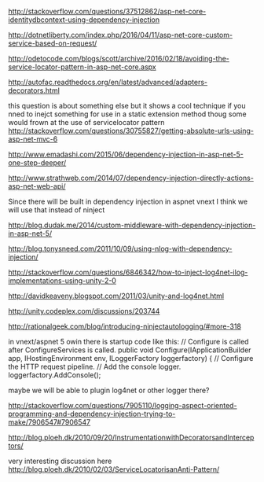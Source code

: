 

http://stackoverflow.com/questions/37512862/asp-net-core-identitydbcontext-using-dependency-injection

http://dotnetliberty.com/index.php/2016/04/11/asp-net-core-custom-service-based-on-request/

http://odetocode.com/blogs/scott/archive/2016/02/18/avoiding-the-service-locator-pattern-in-asp-net-core.aspx

http://autofac.readthedocs.org/en/latest/advanced/adapters-decorators.html



this question is about something else but it shows a cool technique if you nned to inejct something for use in a static extension method
thoug some would frown at the use of servicelocator pattern
http://stackoverflow.com/questions/30755827/getting-absolute-urls-using-asp-net-mvc-6

http://www.emadashi.com/2015/06/dependency-injection-in-asp-net-5-one-step-deeper/

http://www.strathweb.com/2014/07/dependency-injection-directly-actions-asp-net-web-api/


Since there will be built in dependency injection in aspnet vnext I think we will use that instead of ninject

http://blog.dudak.me/2014/custom-middleware-with-dependency-injection-in-asp-net-5/

http://blog.tonysneed.com/2011/10/09/using-nlog-with-dependency-injection/

http://stackoverflow.com/questions/6846342/how-to-inject-log4net-ilog-implementations-using-unity-2-0

http://davidkeaveny.blogspot.com/2011/03/unity-and-log4net.html

http://unity.codeplex.com/discussions/203744

http://rationalgeek.com/blog/introducing-ninjectautologging/#more-318

in vnext/aspnet 5 owin there is startup code like this:
 // Configure is called after ConfigureServices is called.
        public void Configure(IApplicationBuilder app, IHostingEnvironment env, ILoggerFactory loggerfactory)
        {
            // Configure the HTTP request pipeline.
            // Add the console logger.
            loggerfactory.AddConsole();

maybe we will be able to plugin log4net or other logger there?

http://stackoverflow.com/questions/7905110/logging-aspect-oriented-programming-and-dependency-injection-trying-to-make/7906547#7906547

http://blog.ploeh.dk/2010/09/20/InstrumentationwithDecoratorsandInterceptors/

very interesting discussion here
http://blog.ploeh.dk/2010/02/03/ServiceLocatorisanAnti-Pattern/
